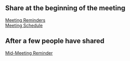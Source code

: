 ## Share at the beginning of the meeting
[Meeting Reminders](https://github.com/ryndao/acoa-poc/Shared/Chat_Postings/Meeting_Reminders_1A.md)  
[Meeting Schedule](https://github.com/ryndao/acoa-poc/Shared/Chat_Postings/Meeting_Schedule.md)

## After a few people have shared
[Mid-Meeting Reminder](https://github.com/ryndao/acoa-poc/Shared/Chat_Postings/Meeting_Reminders_2A.md)  

